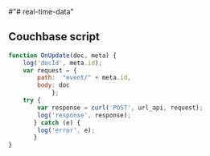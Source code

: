 #"# real-time-data" 

## Couchbase script

```javascript
function OnUpdate(doc, meta) {
    log('docId', meta.id);
    var request = {
        path:  "event/" + meta.id,
        body: doc
            };
    try {
        var response = curl('POST', url_api, request);
        log('response', response);
       } catch (e) {
        log('error', e);
       }
}
